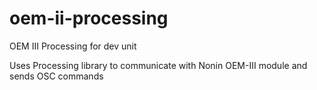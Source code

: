 # oem-ii-processing
OEM III Processing for dev unit

Uses Processing library to communicate with Nonin OEM-III module and sends OSC commands
